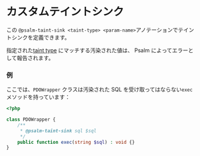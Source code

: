 # カスタムテイントシンク

この `@psalm-taint-sink <taint-type> <param-name>`アノテーションでテイントシンクを定義できます。

指定された[taint type](index.md#taint-types) にマッチする汚染された値は、 Psalm によってエラーとして報告されます。

### 例

ここでは、`PDOWrapper` クラスは汚染された SQL を受け取ってはならない`exec` メソッドを持っています：

```php
<?php

class PDOWrapper {
    /**
     * @psalm-taint-sink sql $sql
     */
    public function exec(string $sql) : void {}
}
```
